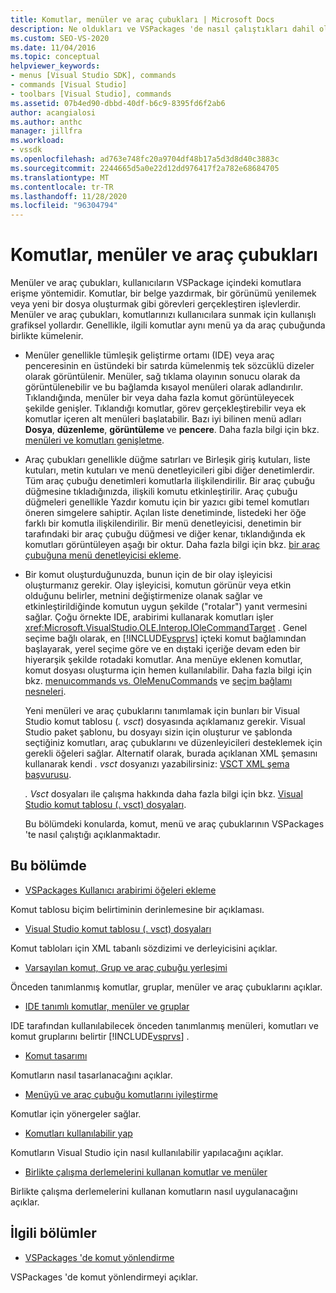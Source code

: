 ```yaml
---
title: Komutlar, menüler ve araç çubukları | Microsoft Docs
description: Ne oldukları ve VSPackages 'de nasıl çalıştıkları dahil olmak üzere Visual Studio 'da komutlar, menüler ve araç çubukları hakkında bilgi edinin.
ms.custom: SEO-VS-2020
ms.date: 11/04/2016
ms.topic: conceptual
helpviewer_keywords:
- menus [Visual Studio SDK], commands
- commands [Visual Studio]
- toolbars [Visual Studio], commands
ms.assetid: 07b4ed90-dbbd-40df-b6c9-8395fd6f2ab6
author: acangialosi
ms.author: anthc
manager: jillfra
ms.workload:
- vssdk
ms.openlocfilehash: ad763e748fc20a9704df48b17a5d3d8d40c3883c
ms.sourcegitcommit: 2244665d5a0e22d12dd976417f2a782e68684705
ms.translationtype: MT
ms.contentlocale: tr-TR
ms.lasthandoff: 11/28/2020
ms.locfileid: "96304794"
---
```

# <a name="commands-menus-and-toolbars"></a>Komutlar, menüler ve araç çubukları
Menüler ve araç çubukları, kullanıcıların VSPackage içindeki komutlara erişme yöntemidir. Komutlar, bir belge yazdırmak, bir görünümü yenilemek veya yeni bir dosya oluşturmak gibi görevleri gerçekleştiren işlevlerdir. Menüler ve araç çubukları, komutlarınızı kullanıcılara sunmak için kullanışlı grafiksel yollardır. Genellikle, ilgili komutlar aynı menü ya da araç çubuğunda birlikte kümelenir.

- Menüler genellikle tümleşik geliştirme ortamı (IDE) veya araç penceresinin en üstündeki bir satırda kümelenmiş tek sözcüklü dizeler olarak görüntülenir. Menüler, sağ tıklama olayının sonucu olarak da görüntülenebilir ve bu bağlamda kısayol menüleri olarak adlandırılır. Tıklandığında, menüler bir veya daha fazla komut görüntüleyecek şekilde genişler. Tıklandığı komutlar, görev gerçekleştirebilir veya ek komutlar içeren alt menüleri başlatabilir. Bazı iyi bilinen menü adları **Dosya**, **düzenleme**, **görüntüleme** ve **pencere**. Daha fazla bilgi için bkz. [menüleri ve komutları genişletme](../../extensibility/extending-menus-and-commands.md).

- Araç çubukları genellikle düğme satırları ve Birleşik giriş kutuları, liste kutuları, metin kutuları ve menü denetleyicileri gibi diğer denetimlerdir. Tüm araç çubuğu denetimleri komutlarla ilişkilendirilir. Bir araç çubuğu düğmesine tıkladığınızda, ilişkili komutu etkinleştirilir. Araç çubuğu düğmeleri genellikle Yazdır komutu için bir yazıcı gibi temel komutları öneren simgelere sahiptir. Açılan liste denetiminde, listedeki her öğe farklı bir komutla ilişkilendirilir. Bir menü denetleyicisi, denetimin bir tarafındaki bir araç çubuğu düğmesi ve diğer kenar, tıklandığında ek komutları görüntüleyen aşağı bir oktur. Daha fazla bilgi için bkz. [bir araç çubuğuna menü denetleyicisi ekleme](../../extensibility/adding-a-menu-controller-to-a-toolbar.md).

- Bir komut oluşturduğunuzda, bunun için de bir olay işleyicisi oluşturmanız gerekir. Olay işleyicisi, komutun görünür veya etkin olduğunu belirler, metnini değiştirmenize olanak sağlar ve etkinleştirildiğinde komutun uygun şekilde ("rotalar") yanıt vermesini sağlar. Çoğu örnekte IDE, arabirimi kullanarak komutları işler <xref:Microsoft.VisualStudio.OLE.Interop.IOleCommandTarget> . Genel seçime bağlı olarak, en [!INCLUDE[vsprvs](../../code-quality/includes/vsprvs_md.md)] içteki komut bağlamından başlayarak, yerel seçime göre ve en dıştaki içeriğe devam eden bir hiyerarşik şekilde rotadaki komutlar. Ana menüye eklenen komutlar, komut dosyası oluşturma için hemen kullanılabilir. Daha fazla bilgi için bkz. [menuıcommands vs. OleMenuCommands](/previous-versions/visualstudio/visual-studio-2015/misc/menucommands-vs-olemenucommands?preserve-view=true&view=vs-2015) ve [seçim bağlamı nesneleri](../../extensibility/internals/selection-context-objects.md).

  Yeni menüleri ve araç çubuklarını tanımlamak için bunları bir Visual Studio komut tablosu (*. vsct*) dosyasında açıklamanız gerekir. Visual Studio paket şablonu, bu dosyayı sizin için oluşturur ve şablonda seçtiğiniz komutları, araç çubuklarını ve düzenleyicileri desteklemek için gerekli öğeleri sağlar. Alternatif olarak, burada açıklanan XML şemasını kullanarak kendi *. vsct* dosyanızı yazabilirsiniz: [VSCT XML şema başvurusu](../../extensibility/vsct-xml-schema-reference.md).

  *. Vsct* dosyaları ile çalışma hakkında daha fazla bilgi için bkz. [Visual Studio komut tablosu (. vsct) dosyaları](../../extensibility/internals/visual-studio-command-table-dot-vsct-files.md).

  Bu bölümdeki konularda, komut, menü ve araç çubuklarının VSPackages 'te nasıl çalıştığı açıklanmaktadır.

## <a name="in-this-section"></a>Bu bölümde
- [VSPackages Kullanıcı arabirimi öğeleri ekleme](../../extensibility/internals/how-vspackages-add-user-interface-elements.md)

 Komut tablosu biçim belirtiminin derinlemesine bir açıklaması.

- [Visual Studio komut tablosu (. vsct) dosyaları](../../extensibility/internals/visual-studio-command-table-dot-vsct-files.md)

 Komut tabloları için XML tabanlı sözdizimi ve derleyicisini açıklar.

- [Varsayılan komut, Grup ve araç çubuğu yerleşimi](../../extensibility/internals/default-command-group-and-toolbar-placement.md)

 Önceden tanımlanmış komutlar, gruplar, menüler ve araç çubuklarını açıklar.

- [IDE tanımlı komutlar, menüler ve gruplar](../../extensibility/internals/ide-defined-commands-menus-and-groups.md)

 IDE tarafından kullanılabilecek önceden tanımlanmış menüleri, komutları ve komut gruplarını belirtir [!INCLUDE[vsprvs](../../code-quality/includes/vsprvs_md.md)] .

- [Komut tasarımı](../../extensibility/internals/command-design.md)

 Komutların nasıl tasarlanacağını açıklar.

- [Menüyü ve araç çubuğu komutlarını iyileştirme](../../extensibility/internals/optimizing-menu-and-toolbar-commands.md)

 Komutlar için yönergeler sağlar.

- [Komutları kullanılabilir yap](../../extensibility/internals/making-commands-available.md)

 Komutların Visual Studio için nasıl kullanılabilir yapılacağını açıklar.

- [Birlikte çalışma derlemelerini kullanan komutlar ve menüler](../../extensibility/internals/commands-and-menus-that-use-interop-assemblies.md)

 Birlikte çalışma derlemelerini kullanan komutların nasıl uygulanacağını açıklar.

## <a name="related-sections"></a>İlgili bölümler
- [VSPackages 'de komut yönlendirme](../../extensibility/internals/command-routing-in-vspackages.md)

 VSPackages 'de komut yönlendirmeyi açıklar.